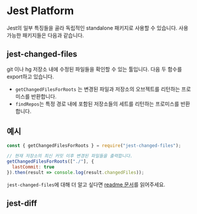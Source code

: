 # Jest Platform

Jest의 일부 특징들을 골라 독립적인 standalone 패키지로 사용할 수 있습니다. 사용 가능한 패키지들은 다음과 같습니다.

## jest-changed-files

git 이나 hg 저장소 내에 수정된 파일들을 확인할 수 있는 툴입니다. 다음 두 함수를 export하고 있습니다.

- `getChangedFilesForRoots` 는 변경된 파일과 저장소의 오브젝트를 리턴하는 프로미스를 반환합니다.
- `findRepos`는 특정 경로 내에 포함된 저장소들의 세트를 리턴하는 프로미스를 반환합니다.

## 예시

```js
const { getChangedFilesForRoots } = require("jest-changed-files");

// 현재 저장소의 최신 커밋 이후 변경된 파일들을 출력합니다.
getChangedFilesForRoots(["./"], {
  lastCommit: true
}).then(result => console.log(result.changedFiles));
```

`jest-changed-files`에 대해 더 알고 싶다면 [readme 문서](https://github.com/facebook/jest/blob/master/packages/jest-changed-files/README.md)를 읽어주세요.

## jest-diff
